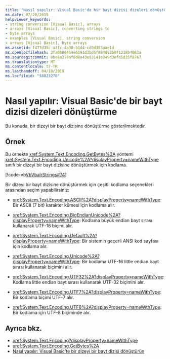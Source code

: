 ```yaml
---
title: "Nasıl yapılır: Visual Basic'de bir bayt dizisi dizeleri dönüştürme"
ms.date: 07/20/2015
helpviewer_keywords:
- string conversion [Visual Basic], arrays
- arrays [Visual Basic], converting strings to
- byte arrays
- examples [Visual Basic], string conversion
- arrays [Visual Basic], byte arrays
ms.assetid: f477d35c-a3fc-4a30-b1d4-cd0d353aae1d
ms.openlocfilehash: 2fa0b86459e6191d3bd5f884d92b071218b4063a
ms.sourcegitcommit: 0be8a279af6d8a43e03141e349d3efd5d35f8767
ms.translationtype: MT
ms.contentlocale: tr-TR
ms.lasthandoff: 04/18/2019
ms.locfileid: "58823278"
---
```

# <a name="how-to-convert-strings-into-an-array-of-bytes-in-visual-basic"></a>Nasıl yapılır: Visual Basic'de bir bayt dizisi dizeleri dönüştürme
Bu konuda, bir dizeyi bir bayt dizisine dönüştürme gösterilmektedir.  
  
## <a name="example"></a>Örnek  
 Bu örnekte <xref:System.Text.Encoding.GetBytes%2A> yöntemi <xref:System.Text.Encoding.Unicode%2A?displayProperty=nameWithType> sınıfı bir dizeyi bir bayt dizisine dönüştürmek için kodlama.  
  
 [!code-vb[VbVbalrStrings#74](~/samples/snippets/visualbasic/VS_Snippets_VBCSharp/VbVbalrStrings/VB/Class2.vb#74)]  
  
 Bir dizeyi bir bayt dizisine dönüştürmek için çeşitli kodlama seçenekleri arasından seçim yapabilirsiniz:  
  
-   <xref:System.Text.Encoding.ASCII%2A?displayProperty=nameWithType>: Bir ASCII (7 bit) karakter kümesi için kodlama alır.  
  
-   <xref:System.Text.Encoding.BigEndianUnicode%2A?displayProperty=nameWithType>: Kodlama büyük endian bayt sırası kullanarak UTF-16 biçimi alır.  
  
-   <xref:System.Text.Encoding.Default%2A?displayProperty=nameWithType>: Bir sistemin geçerli ANSI kod sayfası için kodlama alır.  
  
-   <xref:System.Text.Encoding.Unicode%2A?displayProperty=nameWithType>: Bir kodlama UTF-16 little endian bayt sırası kullanarak biçimini alır.  
  
-   <xref:System.Text.Encoding.UTF32%2A?displayProperty=nameWithType>: Kodlama little endian bayt sırası kullanarak UTF-32 biçimini alır.  
  
-   <xref:System.Text.Encoding.UTF7%2A?displayProperty=nameWithType>: Bir kodlama biçimi UTF-7 alır.  
  
-   <xref:System.Text.Encoding.UTF8%2A?displayProperty=nameWithType>: Bir kodlama için UTF-8 biçiminde alır.  
  
## <a name="see-also"></a>Ayrıca bkz.

- <xref:System.Text.Encoding?displayProperty=nameWithType>
- <xref:System.Text.Encoding.GetBytes%2A>
- [Nasıl yapılır: Visual Basic'te bir dizeyi bir bayt dizisi dönüştürün](../../../../visual-basic/programming-guide/language-features/strings/how-to-convert-an-array-of-bytes-into-a-string.md)

